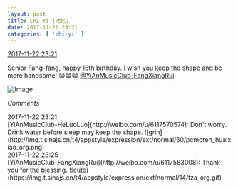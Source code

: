 ```yaml
---
layout: post
title: CHI Yi (池忆)
date: 2017-11-22 23:21
categories: [ 'chi-yi' ]
---
```


<div class="weibo-info">
  <a href="https://weibo.com/6117581836/FwjNDBXjD">2017-11-22 23:21</a>
</div>

Senior Fang-fang, happy 16th birthday. I wish you keep the shape and be more handsome! :grin::grin::grin: [@YiAnMusicClub-FangXiangRui](http://weibo.com/u/6117583008)

<!-- more -->

![Image](https://wx4.sinaimg.cn/mw690/006G0KuMgy1flr9x93r3bj30qo1bfjzj.jpg)

*Comments*

<div class="weibo-info">2017-11-22 23:21</div>
[YiAnMusicClub-HeLuoLuo](http://weibo.com/u/6117570574): Don't worry. Drink water before sleep may keep the shape. ![grin](http://img.t.sinajs.cn/t4/appstyle/expression/ext/normal/50/pcmoren_huaixiao_org.png)

<div class="weibo-info">2017-11-22 23:25</div>
[YiAnMusicClub-FangXiangRui](http://weibo.com/u/6117583008): Thank you for the blessing. ![cute](https://img.t.sinajs.cn/t4/appstyle/expression/ext/normal/14/tza_org.gif)
